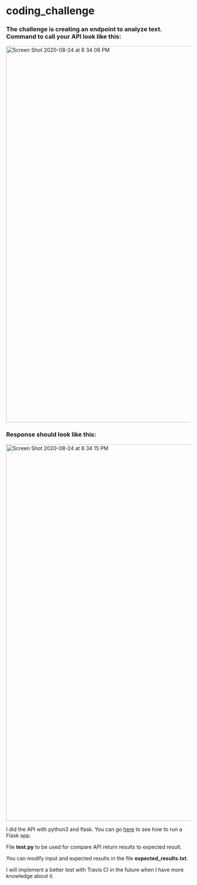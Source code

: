# coding_challenge

### The challenge is creating an endpoint to analyze text. Command to call your API look like this:

<img width="1023" alt="Screen Shot 2020-08-24 at 8 34 08 PM" src="https://user-images.githubusercontent.com/44005264/91077138-38e8bf80-e649-11ea-91a2-bb22302adc34.png">

### Response should look like this:

<img width="1024" alt="Screen Shot 2020-08-24 at 8 34 15 PM" src="https://user-images.githubusercontent.com/44005264/91077142-3a19ec80-e649-11ea-9ffb-58bf76b03f46.png">

I did the API with python3 and flask. You can go [here](https://flask.palletsprojects.com/en/1.1.x/installation/#installation) to see how to run a Flask app.

File **test.py** to be used for compare API return results to expected result.

You can modify input and expected results in the file **expected_results.txt**.

I will implement a better test with Travis CI in the future when I have more knowledge about it.
